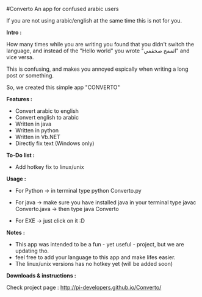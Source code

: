#Converto
An app for confused arabic users

If you are not using arabic/english at the same time this is not for you.

**Intro :**

How many times while you are writing you found that you didn't switch the language, and instead of the "Hello world" you wrote "اثممخ صخقمي" and vice versa.

This is confusing, and makes you annoyed espically when writing a long post or something.

So, we created this simple app "CONVERTO"

**Features :**

- Convert arabic to english
- Convert english to arabic
- Written in java
- Written in python
- Written in Vb.NET
- Directly fix text (Windows only)

**To-Do list :**

- Add hotkey fix to linux/unix

**Usage :**

- For Python
-> in terminal type python Converto.py

- For java
-> make sure you have installed java in your terminal type javac Converto.java 
-> then type java Converto

- For EXE
-> just click on it :D


**Notes :**

- This app was intended to be a fun - yet useful - project, but we are updating tho.
- feel free to add your language to this app and make lifes easier.
- The linux/unix versions has no hotkey yet (will be added soon)


**Downloads & instructions :**

Check project page : http://pi-developers.github.io/Converto/



